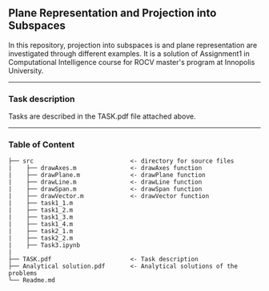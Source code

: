 ## Plane Representation and Projection into Subspaces 
In this repository, projection into subspaces is and  plane representation are investigated through different examples. It is a solution of Assignment1 in Computational Intelligence course for ROCV master's program at Innopolis University.

---
### Task description
Tasks are described in the TASK.pdf file attached above.  

---
### Table of Content 
```
├── src                           <- directory for source files
|    ├── drawAxes.m               <- drawAxes function
|    ├── drawPlane.m              <- drawPlane function
|    ├── drawLine.m               <- drawLine function
|    ├── drawSpan.m               <- drawSpan function
|    ├── drawVector.m             <- drawVector function
|    ├── task1_1.m   
|    ├── task1_2.m             
|    ├── task1_3.m             
|    ├── task1_4.m             
|    ├── task2_1.m             
|    ├── task2_2.m             
|    ├── Task3.ipynb
|
├── TASK.pdf                      <- Task description
├── Analytical solution.pdf       <- Analytical solutions of the problems               
└── Readme.md
```
